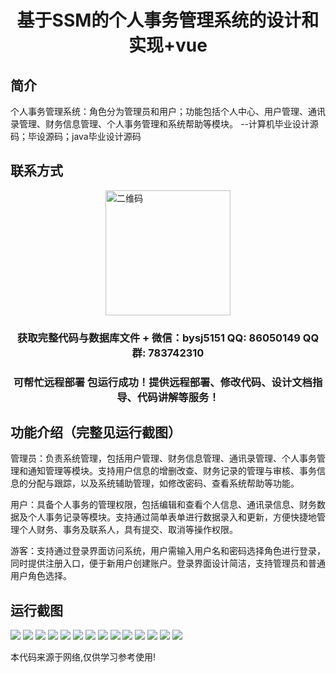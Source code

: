 <p><h1 align="center">基于SSM的个人事务管理系统的设计和实现+vue</h1></p>

## 简介
个人事务管理系统：角色分为管理员和用户；功能包括个人中心、用户管理、通讯录管理、财务信息管理、个人事务管理和系统帮助等模块。    --计算机毕业设计源码；毕设源码；java毕业设计源码


## 联系方式
<img src="https://bs-1329754181.cos.ap-shanghai.myqcloud.com/wx.jpg" alt="二维码" style="display: block; margin: 0 auto;" width="200px">
<p><h3 align="center">获取完整代码与数据库文件 + 微信：bysj5151 QQ: 86050149 QQ群: 783742310</h3></p>
<p><h3 align="center">可帮忙远程部署 包运行成功！提供远程部署、修改代码、设计文档指导、代码讲解等服务！</h3></p>

## 功能介绍（完整见运行截图）
管理员：负责系统管理，包括用户管理、财务信息管理、通讯录管理、个人事务管理和通知管理等模块。支持用户信息的增删改查、财务记录的管理与审核、事务信息的分配与跟踪，以及系统辅助管理，如修改密码、查看系统帮助等功能。

用户：具备个人事务的管理权限，包括编辑和查看个人信息、通讯录信息、财务数据及个人事务记录等模块。支持通过简单表单进行数据录入和更新，方便快捷地管理个人财务、事务及联系人，具有提交、取消等操作权限。

游客：支持通过登录界面访问系统，用户需输入用户名和密码选择角色进行登录，同时提供注册入口，便于新用户创建账户。登录界面设计简洁，支持管理员和普通用户角色选择。


## 运行截图
![](https://bs-1329754181.cos.ap-shanghai.myqcloud.com/ssm/PersonalAffairsManagementSystem/img/001.jpg)
![](https://bs-1329754181.cos.ap-shanghai.myqcloud.com/ssm/PersonalAffairsManagementSystem/img/002.jpg)
![](https://bs-1329754181.cos.ap-shanghai.myqcloud.com/ssm/PersonalAffairsManagementSystem/img/003.jpg)
![](https://bs-1329754181.cos.ap-shanghai.myqcloud.com/ssm/PersonalAffairsManagementSystem/img/004.jpg)
![](https://bs-1329754181.cos.ap-shanghai.myqcloud.com/ssm/PersonalAffairsManagementSystem/img/005.jpg)
![](https://bs-1329754181.cos.ap-shanghai.myqcloud.com/ssm/PersonalAffairsManagementSystem/img/006.jpg)
![](https://bs-1329754181.cos.ap-shanghai.myqcloud.com/ssm/PersonalAffairsManagementSystem/img/007.jpg)
![](https://bs-1329754181.cos.ap-shanghai.myqcloud.com/ssm/PersonalAffairsManagementSystem/img/008.jpg)
![](https://bs-1329754181.cos.ap-shanghai.myqcloud.com/ssm/PersonalAffairsManagementSystem/img/009.jpg)
![](https://bs-1329754181.cos.ap-shanghai.myqcloud.com/ssm/PersonalAffairsManagementSystem/img/010.jpg)
![](https://bs-1329754181.cos.ap-shanghai.myqcloud.com/ssm/PersonalAffairsManagementSystem/img/011.jpg)
![](https://bs-1329754181.cos.ap-shanghai.myqcloud.com/ssm/PersonalAffairsManagementSystem/img/012.jpg)
![](https://bs-1329754181.cos.ap-shanghai.myqcloud.com/ssm/PersonalAffairsManagementSystem/img/013.jpg)
![](https://bs-1329754181.cos.ap-shanghai.myqcloud.com/ssm/PersonalAffairsManagementSystem/img/014.jpg)

<p>本代码来源于网络,仅供学习参考使用!</p>
